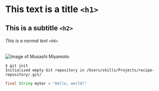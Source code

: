 # This text is a title `<h1>`

## This is a subtitle `<h2>`

###### This is a normal text `<h6>`

![Image of Musashi Miyamoto](https://isragarcia.es/wp-content/uploads/2020/11/0xlbkcvdawx41.jpg)

```
$ git init
Initialized empty Git repository in /Users/skills/Projects/recipe-repository/.git/
```

``` java
final String myVar = "Hello, world!"
```
